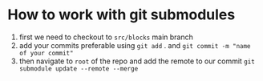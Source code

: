 # How to work with git submodules

1. first we need to checkout to `src/blocks` main branch
2. add your commits preferable using `git add` . and
   `git commit -m "name of your commit"`
3. then navigate to `root` of the repo and add the remote to our commit
   `git submodule update --remote --merge`
